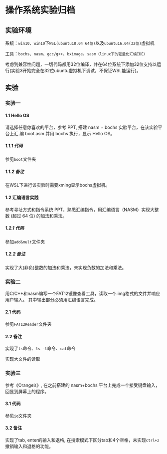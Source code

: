 # 操作系统实验归档
## 实验环境
系统：`win10`、`win10`下`WSL(ubuntu18.04 64位)`以及`ubuntu16.04(32位)`虚拟机

工具：`bochs`、`nasm`、`gcc/g++`、`bximage`、`sasm（linux下的轻量化汇编IDE）`

考虑到兼容性问题，一切代码都用32位编译，并在64位系统下添加32位支持以运行(实验3开始完全在32位ubuntu虚拟机下调试，不保证WSL能运行)。

## 实验
### 实验一
#### 1.1 Hello OS
请选择任意你喜欢的平台，参考 PPT, 搭建 nasm + bochs 实验平台，在该实验平台上汇 编 boot.asm 并用 bochs 执行，显示 Hello OS。
##### 1.1.1 代码
参见`boot`文件夹
##### 1.1.2 备注
在WSL下进行该实验时需要xming显示bochs虚拟机。
#### 1.2 汇编语言实践
参考寻址方式和指令系统 PPT，熟悉汇编指令，用汇编语言（NASM）实现大整数 (超过 64 位) 的加法和乘法。
##### 1.2.1 代码
参加`add&mult`文件夹
##### 1.2.2 备注
实现了大(非负)整数的加法和乘法，未实现负数的加法和乘法。
### 实验二
用C/C++和nasm编写一个FAT12镜像查看⼯具，读取一个.img格式的文件并响应用户输入。
其中输出部分必须用汇编语言完成。
#### 2.1 代码
参见`FAT12Reader`文件夹
#### 2.2 备注
实现了`ls`命令、`ls -l`命令、`cat`命令

实现大文件的读取

### 实验三
参考《Orange’s》, 在之前搭建的 nasm+bochs 平台上完成一个接受键盘输入，回显到屏幕上的程序。
#### 3.1 代码
参见`io`文件夹
#### 3.2 备注
实现了tab, enter的输入和退格, 在搜索模式下区分tab和4个空格，未实现`ctrl+z`撤销输入和退格的功能。

